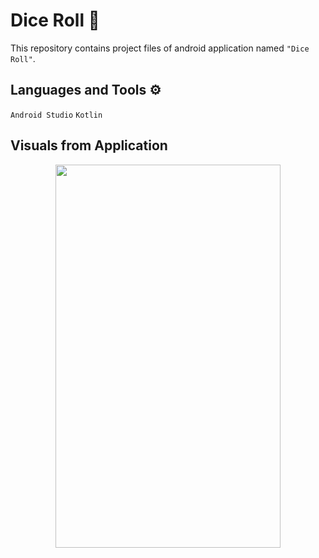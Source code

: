 # Dice Roll 🎲

This repository contains project files of android application named `"Dice Roll"`.

## Languages and Tools ⚙

`Android Studio` `Kotlin`

## Visuals from Application

<p align="center">
  <a href="#">
    <img src="https://user-images.githubusercontent.com/93377842/142899703-c17e0aba-cb5e-430a-ad0a-5543a2e2faa9.jpg" width="360" height="613" />
  </a>
</p>
